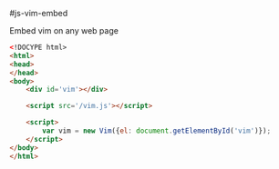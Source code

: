 #js-vim-embed

Embed vim on any web page

```html
<!DOCYPE html>
<html>
<head>
</head>
<body>
	<div id='vim'></div>

	<script src='/vim.js'></script>

	<script>
		var vim = new Vim({el: document.getElementById('vim')});
	</script>
</body>
</html>
```
